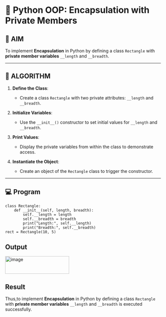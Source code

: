 # 🐍 Python OOP: Encapsulation with Private Members

## 🎯 AIM

To implement **Encapsulation** in Python by defining a class `Rectangle` with **private member variables** `__length` and `__breadth`.

---

## 🧠 ALGORITHM

1. **Define the Class**:
   - Create a class `Rectangle` with two private attributes: `__length` and `__breadth`.

2. **Initialize Variables**:
   - Use the `__init__()` constructor to set initial values for `__length` and `__breadth`.

3. **Print Values**:
   - Display the private variables from within the class to demonstrate access.

4. **Instantiate the Object**:
   - Create an object of the `Rectangle` class to trigger the constructor.

---

## 💻 Program
```
class Rectangle:
    def __init__(self, length, breadth):
        self.__length = length      
        self.__breadth = breadth    
        print("Length:", self.__length)
        print("Breadth:", self.__breadth)
rect = Rectangle(10, 5)

```
## Output
<img width="207" height="57" alt="image" src="https://github.com/user-attachments/assets/dc8955bb-2368-4777-b0a7-b477456f7379" />

## Result
Thus,to implement **Encapsulation** in Python by defining a class `Rectangle` with **private member variables** `__length` and `__breadth` is executed successfully.
